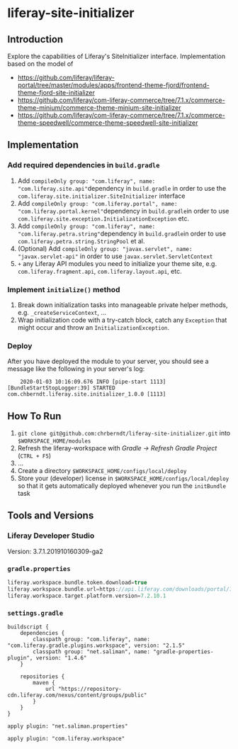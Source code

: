 # liferay-site-initializer

## Introduction

Explore the capabilities of Liferay's SiteInitializer interface. Implementation based on the model of

* https://github.com/liferay/liferay-portal/tree/master/modules/apps/frontend-theme-fjord/frontend-theme-fjord-site-initializer
* https://github.com/liferay/com-liferay-commerce/tree/7.1.x/commerce-theme-minium/commerce-theme-minium-site-initializer
* https://github.com/liferay/com-liferay-commerce/tree/7.1.x/commerce-theme-speedwell/commerce-theme-speedwell-site-initializer

## Implementation

### Add required dependencies in `build.gradle`

1. Add 	`compileOnly group: "com.liferay", name: "com.liferay.site.api"`dependency in `build.gradle` in order to use the `com.liferay.site.initializer.SiteInitializer` interface
1. Add `compileOnly group: "com.liferay.portal", name: "com.liferay.portal.kernel"`dependency in `build.gradle`in order to use `com.liferay.site.exception.InitializationException` etc.
1. Add `compileOnly group: "com.liferay", name: "com.liferay.petra.string"`dependency in `build.gradle`in order to use `com.liferay.petra.string.StringPool` et al.
1. (Optional) Add `compileOnly group: "javax.servlet", name: "javax.servlet-api"` in order to use `javax.servlet.ServletContext`
1. `+` any Liferay API modules you need to initialize your theme site, e.g. `com.liferay.fragment.api`, `com.liferay.layout.api`, etc.

### Implement `initialize()` method

1. Break down initialization tasks into manageable private helper methods, e.g. `_createServiceContext`, ...
1. Wrap initialization code with a try-catch block, catch any `Exception` that might occur and throw an `InitializationException`.

### Deploy

After you have deployed the module to your server, you should see a message like the following in your server's log:

```
	2020-01-03 10:16:09.676 INFO [pipe-start 1113][BundleStartStopLogger:39] STARTED com.chberndt.liferay.site.initializer_1.0.0 [1113]
```

## How To Run

1. `git clone git@github.com:chrberndt/liferay-site-initializer.git` into `$WORKSPACE_HOME/modules`
1. Refresh the liferay-workspace with _Gradle → Refresh Gradle Project_ (`CTRL + F5`)
1. ...
1. Create a directory `$WORKSPACE_HOME/configs/local/deploy`
1. Store your (developer) license in `$WORKSPACE_HOME/configs/local/deploy` so that it gets automatically deployed whenever you run the `initBundle` task

## Tools and Versions

### Liferay Developer Studio

Version: 3.7.1.201910160309-ga2

### `gradle.properties`

```groovy
liferay.workspace.bundle.token.download=true
liferay.workspace.bundle.url=https://api.liferay.com/downloads/portal/7.2.10.1/liferay-dxp-tomcat-7.2.10.1-sp1-20191009103614075.7z
liferay.workspace.target.platform.version=7.2.10.1
```

### `settings.gradle`

```
buildscript {
	dependencies {
		classpath group: "com.liferay", name: "com.liferay.gradle.plugins.workspace", version: "2.1.5"
		classpath group: "net.saliman", name: "gradle-properties-plugin", version: "1.4.6"
	}

	repositories {
		maven {
			url "https://repository-cdn.liferay.com/nexus/content/groups/public"
		}
	}
}

apply plugin: "net.saliman.properties"

apply plugin: "com.liferay.workspace"
```